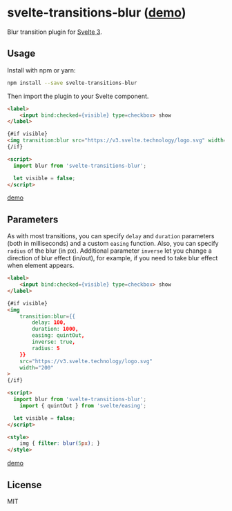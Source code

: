 # svelte-transitions-blur ([demo](https://v3.svelte.technology/repl?version=3.0.0-alpha17&gist=e59bb117a780ce5fdafc8014cfb894a1))

Blur transition plugin for [Svelte 3](https://v3.svelte.technology).

## Usage

Install with npm or yarn:

```bash
npm install --save svelte-transitions-blur
```

Then import the plugin to your Svelte component.

```html
<label>
	<input bind:checked={visible} type=checkbox> show
</label>

{#if visible}
<img transition:blur src="https://v3.svelte.technology/logo.svg" width="200">
{/if}

<script>
  import blur from 'svelte-transitions-blur';

  let visible = false;
</script>
```
[demo](https://v3.svelte.technology/repl?version=3.0.0-alpha17&gist=e59bb117a780ce5fdafc8014cfb894a1)

## Parameters

As with most transitions, you can specify `delay` and `duration` parameters (both in milliseconds) and a custom `easing` function. Also, you can specify `radius` of the blur (in px). Additional parameter `inverse` let you change a direction of blur effect (in/out), for example, if you need to take blur effect when element appears.

```html
<label>
	<input bind:checked={visible} type=checkbox> show
</label>

{#if visible}
<img 
	transition:blur={{ 
		delay: 100, 
		duration: 1000, 
		easing: quintOut, 
		inverse: true, 
		radius: 5 
	}} 
	src="https://v3.svelte.technology/logo.svg" 
	width="200"
>
{/if}

<script>
  import blur from 'svelte-transitions-blur';
	import { quintOut } from 'svelte/easing';

  let visible = false;
</script>

<style>
	img { filter: blur(5px); }
</style>
```
[demo](https://v3.svelte.technology/repl?version=3.0.0-alpha17&gist=eb4f75471b38a4970fdb033cda38b0b9)

## License

MIT